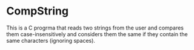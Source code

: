 # CompString
This is a C progrma that reads two strings from the user and compares them case-insensitively and considers them the same if they contain the same characters (ignoring spaces).
